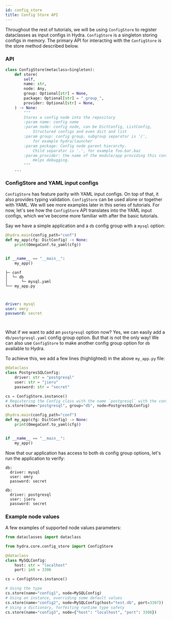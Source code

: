 ```yaml
---
id: config_store
title: Config Store API
---
```


Throughout the rest of tutorials, we will be using `ConfigStore` to register dataclasses as input configs in Hydra. 
`ConfigStore` is a singleton storing configs in memory. 
The primary API for interacting with the `ConfigStore` is the store method described below.

### API
```python
class ConfigStore(metaclass=Singleton):
    def store(
        self,
        name: str,
        node: Any,
        group: Optional[str] = None,
        package: Optional[str] = "_group_",
        provider: Optional[str] = None,
    ) -> None:
        """
        Stores a config node into the repository
        :param name: config name
        :param node: config node, can be DictConfig, ListConfig,
            Structured configs and even dict and list
        :param group: config group, subgroup separator is '/',
            for example hydra/launcher
        :param package: Config node parent hierarchy.
            Child separator is '.', for example foo.bar.baz
        :param provider: the name of the module/app providing this config.
            Helps debugging.
        """
    ...
```

### ConfigStore and YAML input configs

`ConfigStore` has feature parity with YAML input configs. On top of that, it also provides typing validation. 
`ConfigStore` can be used alone or together with YAML. We will see more examples later in this series of tutorials. 
For now, let's see how the `ConfigStore` API translates into the YAML input configs, which we've become more familiar 
with after the basic tutorials.

Say we have a simple application and a `db` config group with a `mysql` option:

<div className="row">

<div className="col col--5">

```python title="my_app.py"
@hydra.main(config_path="conf")
def my_app(cfg: DictConfig) -> None:
    print(OmegaConf.to_yaml(cfg))


if __name__ == "__main__":
    my_app()
```
</div>
<div className="col  col--4">

```text title="Directory layout"
├─ conf
│  └─ db
│      └─ mysql.yaml
└── my_app.py



```
</div>
<div className="col col--3">

```yaml title="db/mysql.yaml"
driver: mysql
user: omry
password: secret




```
</div>
</div>

What if we want to add an `postgresql` option now? Yes, we can easily add a `db/postgresql.yaml` config group option. But
that is not the only way! We can also use `ConfigStore` to make another config group option for `db` available to Hydra.

To achieve this, we add a few lines (highlighted) in the above `my_app.py` file:


```python title="my_app.py" {1-9}
@dataclass
class PostgresSQLConfig:
    driver: str = "postgresql"
    user: str = "jieru"
    password: str = "secret"

cs = ConfigStore.instance()
# Registering the Config class with the name `postgresql` with the config group `db`
cs.store(name="postgresql", group="db", node=PostgresSQLConfig)

@hydra.main(config_path="conf")
def my_app(cfg: DictConfig) -> None:
    print(OmegaConf.to_yaml(cfg))


if __name__ == "__main__":
    my_app()
```


Now that our application has access to both `db` config group options, let's run the application to verify:

<div className="row">

<div className="col col--6">

```commandline title="python my_app.py +db=mysql"
db:
  driver: mysql
  user: omry
  password: secret

```
</div>
<div className="col  col--6">

```commandline title="python my_app.py +db=postgresql"
db:
  driver: postgresql
  user: jieru
  password: secret

```
</div>
</div>


### Example node values
A few examples of supported node values parameters:
```python
from dataclasses import dataclass

from hydra.core.config_store import ConfigStore

@dataclass
class MySQLConfig:
    host: str = "localhost"
    port: int = 3306

cs = ConfigStore.instance()

# Using the type
cs.store(name="config1", node=MySQLConfig)
# Using an instance, overriding some default values
cs.store(name="config2", node=MySQLConfig(host="test.db", port=3307))
# Using a dictionary, forfeiting runtime type safety
cs.store(name="config3", node={"host": "localhost", "port": 3308})
```